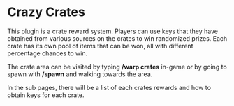 # Crazy Crates

This plugin is a crate reward system. Players can use keys that they have obtained from various sources on the crates to win randomized prizes. Each crate has its own pool of items that can be won, all with different percentage chances to win.

The crate area can be visited by typing **/warp crates** in-game or by going to spawn with **/spawn** and walking towards the area.

In the sub pages, there will be a list of each crates rewards and how to obtain keys for each crate.
